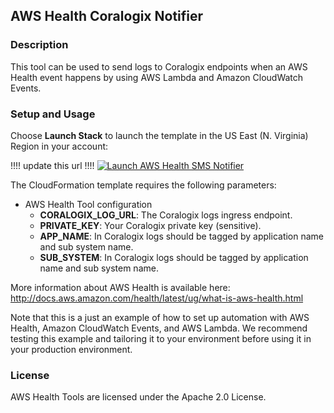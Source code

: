 ## AWS Health Coralogix Notifier

### Description

This tool can be used to send logs to Coralogix endpoints when an AWS Health event happens by using AWS Lambda and Amazon CloudWatch Events.

### Setup and Usage

Choose **Launch Stack** to launch the template in the US East (N. Virginia) Region in your account:

!!!! update this url !!!!
[![Launch AWS Health SMS Notifier](../images/cloudformation-launch-stack.png)](https://google.com)

The CloudFormation template requires the following parameters:

- AWS Health Tool configuration
  - **CORALOGIX_LOG_URL**: The Coralogix logs ingress endpoint.
  - **PRIVATE_KEY**: Your Coralogix private key (sensitive).
  - **APP_NAME**: In Coralogix logs should be tagged by application name and sub system name.
  - **SUB_SYSTEM**: In Coralogix logs should be tagged by application name and sub system name.


More information about AWS Health is available here: http://docs.aws.amazon.com/health/latest/ug/what-is-aws-health.html

Note that this is a just an example of how to set up automation with AWS Health, Amazon CloudWatch Events, and AWS Lambda. We recommend testing this example and tailoring it to your environment before using it in your production environment.

### License
AWS Health Tools are licensed under the Apache 2.0 License.
